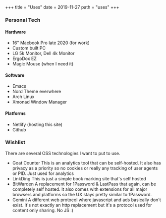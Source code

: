 +++
title = "Uses"
date = 2019-11-27
path = "uses"
+++

### Personal Tech
#### Hardware
- 16" Macbook Pro late 2020 (for work)
- Custom built PC
- LG 5k Monitor, Dell 4k Monitor
- ErgoDox EZ
- Magic Mouse (when I need it)

#### Software
- Emacs
- Nord Theme everwhere
- Arch Linux
- Xmonad Window Manager

#### Platforms
- Netlify (hosting this site)
- Github

### Wishlist
There are several OSS technologies I want to put to use.

- Goat Counter
This is an analytics tool that can be self-hosted. It also has privacy as a priority so no cookies or really any tracking of user agents or PID. Just used for analytics
- LinkDing
This is just a simple book marking site that's self hosted
- BitWarden
A replacement for 1Password & LastPass that again, can be completely self hosted. It also comes with extensions for all major browsers and platforms so the UX stays pretty similar to 1Password.
- Gemini
A different web protocol where javascript and ads basically don't exist. It's not exactly an http replacement but it's a protocol used for content only sharing. No JS :)
